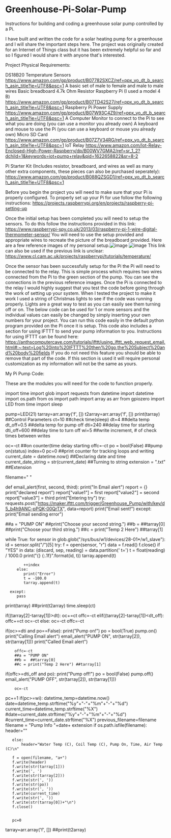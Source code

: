 # Greenhouse-Pi-Solar-Pump
Instructions for building and coding a greenhouse solar pump controlled by a Pi.

I have built and written the code for a solar heating pump for a greenhouse and I will share the important steps here. The project was originally created for an Internet of Things class but it has been extremely helpful so far and so I figured I would share it with anyone that's interested. 

Project Physical Requirements:

DS18B20 Temperature Sensors https://www.amazon.com/gp/product/B07782SXCZ/ref=ppx_yo_dt_b_search_asin_title?ie=UTF8&psc=1 
A basic set of male to female and male to male wires
Basic breadboard
4.7k Ohm Resistor 
Raspberry Pi (I used a model 4 B) https://www.amazon.com/gp/product/B07TD42S27/ref=ppx_yo_dt_b_search_asin_title?ie=UTF8&psc=1
Raspberry Pi Power Supply https://www.amazon.com/gp/product/B07W93C4Z9/ref=ppx_yo_dt_b_search_asin_title?ie=UTF8&psc=1
A Computer Monitor to connect to the Pi to see what you are doing (you can use a monitor you already own)
A keyboard and mouse to use the Pi (you can use a keyboard or mouse you already own)
Micro SD Card https://www.amazon.com/gp/product/B07Z7V34RG/ref=ppx_yo_dt_b_search_asin_title?ie=UTF8&psc=1
IoT Relay https://www.amazon.com/Iot-Relay-Enclosed-High-Power-Raspberry/dp/B00WV7GMA2/ref=sr_1_2?dchild=1&keywords=iot+pump+relay&qid=1622658822&sr=8-2

Pi Starter Kit (Includes resistor, breadboard, and wires as well as many other extra components, these pieces can also be purchased seperately): https://www.amazon.com/gp/product/B088QZSGD1/ref=ppx_yo_dt_b_search_asin_title?ie=UTF8&psc=1

Before you begin the project you will need to make sure that your Pi is properly configured. To properly set up your Pi for use follow the following instructions: https://projects.raspberrypi.org/en/projects/raspberry-pi-setting-up

Once the initial setup has been completed you will need to setup the sensors. To do this follow the instructions provided in this link: https://www.raspberrypi-spy.co.uk/2013/03/raspberry-pi-1-wire-digital-thermometer-sensor/ You will need to use the setup provided and appropriate wires to recreate the picture of the breadboard provided. Here are a few reference images of my personal setup.![image](https://user-images.githubusercontent.com/71414550/120537424-86494880-c3a2-11eb-8b8b-1233555fa8c4.png) ![image](https://user-images.githubusercontent.com/71414550/120537477-96f9be80-c3a2-11eb-8a04-6573b2cc022e.png)
This link can also be used if the previous link is unclear: https://www.cl.cam.ac.uk/projects/raspberrypi/tutorials/temperature/

Once the sensor has been successfully setup for the Pi the Pi will need to be connected to the relay. This is simple process which requires two wires connected from the Pi to the green section of the pump. You can see the connections in the previous reference images. Once the Pi is connected to the relay I would highly suggest that you test the code before going through the work of setting up your system. When I tested the project to make it work I used a string of Christmas lights to see if the code was running properly. Lights are a great way to test as you can easily see them turning off or on. The below code can be used for 1 or more sensors and the individual values can easily be changed by simply inserting your own numbers for your project. You can run this code easily in the default python program provided on the Pi once it is setup. This code also includes a section for using IFTTT to send your pump information to you. Instructions for using IFTTT can be found here: https://anthscomputercave.com/tutorials/ifttt/using_ifttt_web_request_email.html#:~:text=Log%20into%20IFTTT%20then%20go,the%20Subject%20and%20body%20fields If you do not need this feature you should be able to remove that part of the code. If this section is used it will require personal customization as my information will not be the same as yours.
  
 
My Pi Pump Code:

These are the modules you will need for the code to function properly.
 
import time
import glob
import requests
from datetime import datetime
import os.path
from os import path
import array as arr
from gpiozero import LED
from time import sleep

pump=LED(21)
tarray=arr.array('f', [])
t2array=arr.array('f', [])
print(tarray)
##Control Parameters
ct=10 ##check time(sleep)
dt=4 ##delta temp
dt_off=0.5 ##delta temp for pump off
dti=240 ##delay time for starting
dti_off=600 ##delay time to turn off
wi=5 ##write increment, # of check times between writes

oc=-ct ##on counter(time delay starting
offc=-ct
po = bool(False) ##pump on(status)
index=0
pc=0 ##print counter for tracking loops and writing
current_date = datetime.now() ##Declaring date and time
current_date_string = str(current_date) ##Turning to string
extension = ".txt" ##Extension

filename=" "

def email_alert(first, second, third):
    print("In Email alert")
    report = {}
    print("declared report")
    report["value1"] = first
    report["value2"] = second
    report["value3"] = third
    print("Entering try")
    try:
        requests.post("https://maker.ifttt.com/trigger/Greenhouse_Pump/with/key/d5_b4h9ANC-pPQK-00QrTX", data=report)
        print("Email sent!")
    except:
        print("Email sending error")

##a = "PUMP ON"
##print("Choose your second string.")
##b =  ##tarray[0]
##print("Choose your third string.")
##c = print("Temp 2 Here") ##tarray[1]
   

while True:
   for sensor in glob.glob("/sys/bus/w1/devices/28-01*/w1_slave"):
      id = sensor.split("/")[5]
      try:
         f = open(sensor, "r")
         data = f.read()
         f.close()
         if "YES" in data:
            (discard, sep, reading) = data.partition(' t=')
            t = float(reading) / 1000.0
            print("{} {:.1f}".format(id, t))
            tarray.append(t)
           
            ++index
         else:
            print("Error")
            t = -100.0
            tarray.append(t)

      except:
         pass
   
   print(tarray)
   ##print(t2array)
   time.sleep(ct)
 
   if((tarray[2]-tarray[1])>dt):
        oc+=ct
        offc=-ct
   elif((tarray[2]-tarray[1])<dt_off):
        offc+=ct
        oc=-ct
   else:
        oc=-ct
        offc=-ct
       
   if(oc>=dti and po==False):
        print("Pump on!")
        po = bool(True)
        pump.on()
        print("Calling Email alert")
        email_alert("PUMP ON", str(tarray[2]), str(tarray[1]))
        print("Called Email alert")
       
        offc=-ct
        ##a = "PUMP ON"
        ##b =  ##tarray[0]
        ##c = print("Temp 2 Here") ##tarray[1]
   if(offc>=dti_off and po):
        print("Pump off!")
        po = bool(False)
        pump.off()
        email_alert("PUMP OFF", str(tarray[2]), str(tarray[1]))
       
        oc=-ct
   
   pc+=1
   if(pc>=wi):
       datetime_temp=datetime.now()
       date=datetime_temp.strftime("%y"+"-"+"%m"+"-"+"%d")
       current_time=datetime_temp.strftime("%X")
       #date=current_date.strftime("%y"+"-"+"%m"+"-"+"%d")
       #current_time=current_date.strftime("%X")
       previous_filename=filename
       filename = "Pump Info "+date+ extension
       if os.path.isfile(filename):  
           header=""
   
       else:
           header="Water Temp (C), Coil Temp (C), Pump On, Time, Air Temp (C)\n"
   
       f = open(filename, "a+")
       f.write(header)
       f.write(str(tarray[1]))
       f.write(', ')
       f.write(str(tarray[2]))
       f.write(str(', '))
       f.write(str(po))
       f.write(str(', '))
       f.write(current_time)
       f.write(str(', '))
       f.write(str(tarray[0])+"\n")
       f.close()


       pc=0
   tarray=arr.array('f', [])
   ##print(t2array)

